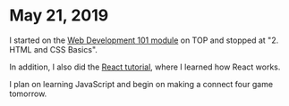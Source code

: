 # May 21, 2019

I started on the [Web Development 101 module](https://www.theodinproject.com/courses/web-development-101) on TOP and stopped at "2. HTML and CSS Basics".

In addition, I also did the [React tutorial](https://reactjs.org/tutorial/tutorial.html), where I learned how React works.

I plan on learning JavaScript and begin on making a connect four game tomorrow.